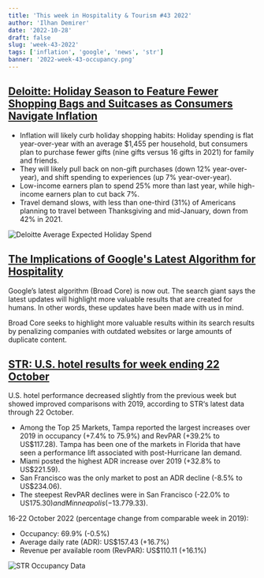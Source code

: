 ```yaml
---
title: 'This week in Hospitality & Tourism #43 2022'
author: 'Ilhan Demirer'
date: '2022-10-28'
draft: false
slug: 'week-43-2022'
tags: ['inflation', 'google', 'news', 'str']
banner: '2022-week-43-occupancy.png'
---
```


## [Deloitte: Holiday Season to Feature Fewer Shopping Bags and Suitcases as Consumers Navigate Inflation](https://www.hospitalitynet.org/news/4113106.html)

- Inflation will likely curb holiday shopping habits: Holiday spending is flat year-over-year with an average $1,455 per household, but consumers plan to purchase fewer gifts (nine gifts versus 16 gifts in 2021) for family and friends.
- They will likely pull back on non-gift purchases (down 12% year-over-year), and shift spending to experiences (up 7% year-over-year).
- Low-income earners plan to spend 25% more than last year, while high-income earners plan to cut back 7%.
- Travel demand slows, with less than one-third (31%) of Americans planning to travel between Thanksgiving and mid-January, down from 42% in 2021.

![Deloitte Average Expected Holiday Spend](/images/blogimages/2022-week-43-average-expexted-holiday-spend.jpg)

## [The Implications of Google's Latest Algorithm for Hospitality](https://hospitalitytech.com/implications-googles-latest-algorithm-hospitality)

Google’s latest algorithm (Broad Core) is now out. The search giant says the latest updates will highlight more valuable results that are created for humans. In other words, these updates have been made with us in mind.

Broad Core seeks to highlight more valuable results within its search results by penalizing companies with outdated websites or large amounts of duplicate content.

## [STR: U.S. hotel results for week ending 22 October](https://str.com/press-release/str-us-hotel-results-week-ending-22-october)

U.S. hotel performance decreased slightly from the previous week but showed improved comparisons with 2019, according to STR‘s latest data through 22 October.

- Among the Top 25 Markets, Tampa reported the largest increases over 2019 in occupancy (+7.4% to 75.9%) and RevPAR (+39.2% to US$117.28). Tampa has been one of the markets in Florida that have seen a performance lift associated with post-Hurricane Ian demand.
- Miami posted the highest ADR increase over 2019 (+32.8% to US$221.59).
- San Francisco was the only market to post an ADR decline (-8.5% to US$234.06).
- The steepest RevPAR declines were in San Francisco (-22.0% to US$175.30) and Minneapolis (-13.7% to US$79.33).

16-22 October 2022 (percentage change from comparable week in 2019):

- Occupancy: 69.9% (-0.5%)
- Average daily rate (ADR): US$157.43 (+16.7%)
- Revenue per available room (RevPAR): US$110.11 (+16.1%)

![STR Occupancy Data](/images/blogimages/2022-week-43-occupancy.png)
